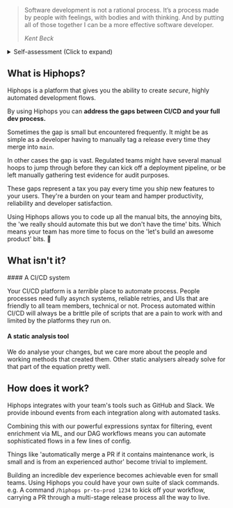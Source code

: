 > Software development is not a rational process. It’s a process made by people with feelings, with bodies and with thinking. And by putting all of those together I can be a more effective software developer.
>
> <cite>Kent Beck</cite>

<details>
<summary>Self-assessment (Click to expand)</summary>

```json
{
  "foo": "bar"
}
```

</details>

## What is Hiphops?

Hiphops is a platform that gives you the ability to create _secure_, highly automated development flows.

By using Hiphops you can **address the gaps between CI/CD and your full dev process.**

Sometimes the gap is small but encountered frequently. It might be as simple as a developer having to manually tag a release every time they merge into `main`.

In other cases the gap is vast. Regulated teams might have several manual hoops to jump through before they can kick off a deployment pipeline, or be left manually gathering test evidence for audit purposes.

These gaps represent a tax you pay every time you ship new features to your users. They're a burden on your team and hamper productivity, reliability and developer satisfaction.

Using Hiphops allows you to code up all the manual bits, the annoying bits, the 'we really should automate this but we don't have the time' bits. Which means your team has more time to focus on the 'let's build an awesome product' bits. :tada:



## What isn't it?

#### A CI/CD system

Your CI/CD platform is a _terrible_ place to automate process. People processes need fully asynch systems, reliable retries, and UIs that are friendly to all team members, technical or not. Process automated within CI/CD will always be a brittle pile of scripts that are a pain to work with and limited by the platforms they run on.

#### A static analysis tool

We do analyse your changes, but we care more about the people and working methods that created them. Other static analysers already solve for that part of the equation pretty well.


## How does it work?

Hiphops integrates with your team's tools such as GitHub and Slack. We provide inbound events from each integration along with automated tasks. 

Combining this with our powerful expressions syntax for filtering, event enrichment via ML, and our DAG workflows means you can automate sophisticated flows in a few lines of config.

Things like 'automatically merge a PR if it contains maintenance work, is small and is from an experienced author' become trivial to implement.

Building an incredible dev experience becomes achievable even for small teams. Using Hiphops you could have your own suite of slack commands. e.g. A command `/hiphops pr-to-prod 1234` to kick off your workflow, carrying a PR through a multi-stage release process all the way to live.
